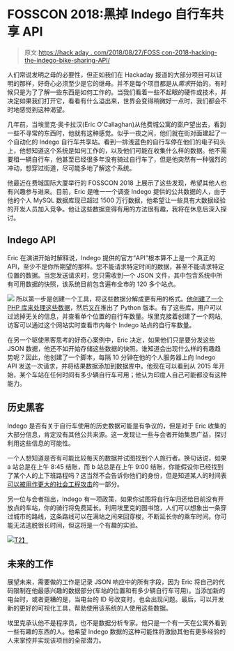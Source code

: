 # FOSSCON 2018:黑掉 Indego 自行车共享 API

> 原文:[https://hack aday . com/2018/08/27/FOSS con-2018-hacking-the-indego-bike-sharing-API/](https://hackaday.com/2018/08/27/fosscon-2018-hacking-the-indego-bike-sharing-api/)

人们常说发明之母的必要性，但正如我们在 Hackaday 报道的大部分项目可以证明的那样，好奇心必须至少是它的继母。并不是每个项目都是从*需求*开始的，有时候只是为了了解一些东西是如何工作的。当我们看着一些不起眼的硬件或技术，并决定如果我们打开它，看看有什么溢出来，世界会变得稍微好一点时，我们都会不时地感觉到这种渴望。

几年前，当埃里克·奥卡拉汉(Eric O'Callaghan)从他费城公寓的窗户望出去，看到一些不寻常的东西时，他就有这种感觉。似乎一夜之间，他们就在街对面建起了一个自动化的 Indego 自行车共享站。看到一排浅蓝色的自行车停在他们的电子码头上，他想知道这个系统是如何工作的，以及他们可能在收集什么样的数据。他不需要租一辆自行车，他甚至已经很多年没有骑过自行车了，但是他突然有一种强烈的冲动，想穿过街道，尽可能多地了解这个系统。

他最近在费城国际大厦举行的 FOSSCON 2018 上展示了这些发现，希望其他人也有兴趣参与进来。目前，Eric 是唯一一个调查 Indego 提供的公共数据的人，由于他的个人 MySQL 数据库现已超过 1500 万行数据，他希望让一些具有大数据经验的开发人员加入竞争。他让这些数据变得有用的方法很有趣，我将在休息后深入探讨。

## Indego API

Eric 在演讲开始时解释说，Indego 提供的官方“API”根本算不上是一个真正的 API，至少不是你所期望的那样。您不能请求特定时间的数据，甚至不能请求特定位置的数据。当您发送请求时，您只需收到一个 JSON 文件，其中包含系统中所有可用数据的快照，该系统目前包含遍布全市的 120 多个站点。

[![](../Images/177601a1735824a98285ea6888f3d53f.png)](https://hackaday.com/wp-content/uploads/2018/08/indego_data.png) 所以第一步是创建一个工具，将这些数据分解成更有用的格式。[他创建了一个 PHP 库来处理这些数据](https://github.com/ericoc/indego-php-lib)，然后[又在](https://github.com/ericoc/indego-py-lib)推出了 Python 版本。有了这些库，用户可以过滤掉无关的信息，并查看单个位置的自行车数量。埃里克接着创建了一个网站,访客可以通过这个网站实时查看市内每个 Indego 站点的自行车数量。

在另一个驱使黑客思考的好奇心案例中，Eric 决定，如果他们只是要分发这些 JSON 数据，他还不如开始存储这些数据的快照。谁知道会出现什么样的有趣趋势呢？因此，他创建了一个脚本，每隔 10 分钟在他的个人服务器上向 Indego API 发送一次请求，并将结果数据添加到数据库中。他现在可以看到从 2015 年开始，某个车站在任何时间有多少辆自行车可用；他认为印度人自己可能都没有这种能力。

## 历史黑客

Indego 是否有关于自行车使用的历史数据可能是有争议的，但是对于 Eric 收集的大部分信息，肯定没有其他公共来源。这一发现让一些与会者开始集思广益，探讨利用这些信息的可能性。

一个人想知道是否有可能比较每天的数据并试图找到个人旅行者。换句话说，如果 a 站总是在上午 8:45 结账，而 b 站总是在上午 9:00 结账，你能假设你已经找到了某个人的上下班路程吗？这当然不会告诉你他们的身份，但是知道某人的时间表[可以被用作更大的社会工程攻击](http://hackaday.com/2018/07/21/hope-xiii-oh-the-fun-youll-have-with-a-bit-of-social-engineering/)的一部分。

另一位与会者指出，Indego 有一项政策，如果你试图将自行车归还给目前没有开放点的车站，你的骑行将免费延长。利用埃里克的图书馆，人们可以想象出一条穿过城市的路线，这条路线可以在满站之间来回穿梭，不断延长你的乘车时间。你可能无法逃脱很长时间，但这将是一个有趣的实验。

[![](../Images/b2dba84c138c535bad4704ab3d106824.png)T2】](https://hackaday.com/wp-content/uploads/2018/08/indego_cli.png)

## 未来的工作

展望未来，需要做的工作是记录 JSON 响应中的所有字段，因为 Eric 将自己的代码限制在他最感兴趣的数据部分(车站的位置和有多少辆自行车可用)。当添加新的电台时，或者更糟的是，当电台的 ID 号改变时，也会出现问题。最后，可以开发新的更好的可视化工具，帮助使用该系统的人使用这些数据。

埃里克承认他不是程序员，也不是数据分析专家。他只是一个有一天在公寓外看到一些有趣的东西的人。他希望 Indego 数据的这种可能性将激励其他有更多经验的人来掌控并实现该项目的全部潜力。